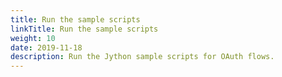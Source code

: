 ```yaml
---
title: Run the sample scripts
linkTitle: Run the sample scripts
weight: 10
date: 2019-11-18
description: Run the Jython sample scripts for OAuth flows.
---
```



